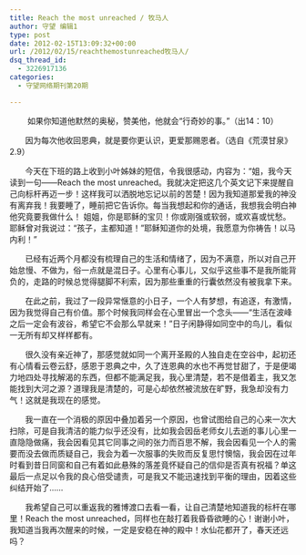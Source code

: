 ```yaml
---
title: Reach the most unreached / 牧马人
author: 守望 编辑1
type: post
date: 2012-02-15T13:09:32+00:00
url: /2012/02/15/reachthemostunreached牧马人/
dsq_thread_id:
  - 3226917136
categories:
  - 守望网络期刊第20期

---
```

        如果你知道他默然的奥秘，赞美他，他就会“行奇妙的事。”（出14：10）

       因为每次他收回恩典，就是要你更认识，更爱那赐恩者。（选自《荒漠甘泉》2.9）<!--more-->

       今天在下班的路上收到小叶姊妹的短信，令我很感动，内容为：“姐，我今天读到一句——Reach the most unreached。我就决定把这几个英文记下来提醒自己向标杆再迈一步！这样我可以洒脱地忘记以前的苦楚！因为我知道那爱我的神没有离弃我！我要睡了，睡前把它告诉你。每当我想起和你的通话，我想我会明白神他究竟要我做什么！ 姐姐，你是耶稣的宝贝！你或刚强或软弱，或欢喜或忧愁。耶稣曾对我说过：“孩子，主都知道！”耶稣知道你的处境，我愿意为你祷告！以马内利！”

       已经有近两个月都没有梳理自己的生活和情绪了，因为不满意，所以对自己开始怠慢、不做为，俗一点就是混日子。心里有心事儿，又似乎这些事不是我所能背负的，走路的时候总觉得腿脚不利索，因为那些重重的行囊依然没有被我拿下来。

       在此之前，我过了一段异常惬意的小日子，一个人有梦想，有追逐，有激情，因为我觉得自己有价值。那个时候我同样会在心里冒出一个念头——“生活在波峰之后一定会有波谷，希望它不会那么早就来！”日子闲静得如同空中的鸟儿，看似一无所有却又样样都有。

       很久没有亲近神了，那感觉就如同一个离开圣殿的人独自走在空谷中，起初还有心情看云卷云舒，感恩于恩典之中，久了连恩典的水也不再觉甘甜了，于是便竭力地四处寻找解渴的东西，但都不能满足我，我心里清楚，若不是借着主，我又怎能找到大河之源？道理我是清楚的，可是心却依然被流放在旷野，我急却没有力气！这就是我现在的感觉。

       我一直在一个消极的原因中叠加着另一个原因，也曾试图给自己的心来一次大扫除，可是自我清洁的能力似乎还没有，比如我会因岳老师女儿去逝的事儿心里一直隐隐做痛，我会因看见其它同事之间的张力而百思不解，我会因看见一个人的需要而没去做而质疑自己，我会为着一次服事的失败而反复思忖懊恼，我会因在过年时看到昔日同窗和自己有着如此悬殊的落差竟怀疑自己的信仰是否真有祝福？单这最后一点足以令我的良心倍受谴责，可是我又不能迅速找到平衡的理由，因着这些纠结开始了……

       我希望自己可以重返我的雅博渡口去看一看，让自己清楚地知道我的标杆在哪里！Reach the most unreached，同样也在敲打着我昏昏欲睡的心！谢谢小叶，我知道当我再次醒来的时候，一定是安稳在神的殿中！水仙花都开了，春天还远吗？

&nbsp;

&nbsp;

&nbsp;

&nbsp;
